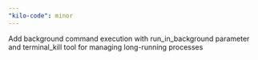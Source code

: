 ```yaml
---
"kilo-code": minor
---
```


Add background command execution with run_in_background parameter and terminal_kill tool for managing long-running processes
